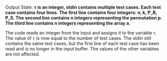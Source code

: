 Output State: **`t` is an integer, stdin contains multiple test cases. Each test case contains four lines. The first line contains four integers: n, k, P_B, P_S. The second line contains n integers representing the permutation p. The third line contains n integers representing the array a.**

The code reads an integer from the input and assigns it to the variable `t`. The value of `t` is now equal to the number of test cases. The stdin still contains the same test cases, but the first line of each test case has been read and is no longer in the input buffer. The values of the other variables are not affected.